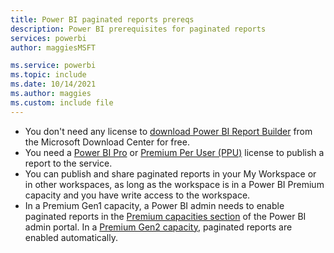 ```yaml
---
title: Power BI paginated reports prereqs
description: Power BI prerequisites for paginated reports
services: powerbi
author: maggiesMSFT

ms.service: powerbi
ms.topic: include
ms.date: 10/14/2021
ms.author: maggies
ms.custom: include file
---
```


- You don't need any license to [download Power BI Report Builder](https://go.microsoft.com/fwlink/?linkid=2086513) from the Microsoft Download Center for free.
- You need a [Power BI Pro](../fundamentals/service-self-service-signup-for-power-bi.md) or [Premium Per User (PPU)](../enterprise/service-premium-per-user-faq.yml) license to publish a report to the service.
- You can publish and share paginated reports in your My Workspace or in other workspaces, as long as the workspace is in a Power BI Premium capacity and you have write access to the workspace. 
- In a Premium Gen1 capacity, a Power BI admin needs to enable paginated reports in the [Premium capacities section](../enterprise/service-admin-premium-workloads.md#paginated-reports) of the Power BI admin portal. In a [Premium Gen2 capacity](../enterprise/service-premium-gen2-what-is.md#paginated-reports-and-premium-gen2), paginated reports are enabled automatically.

